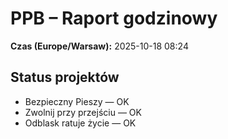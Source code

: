 # PPB – Raport godzinowy
**Czas (Europe/Warsaw):** 2025-10-18 08:24

## Status projektów
- Bezpieczny Pieszy — OK
- Zwolnij przy przejściu — OK
- Odblask ratuje życie — OK

